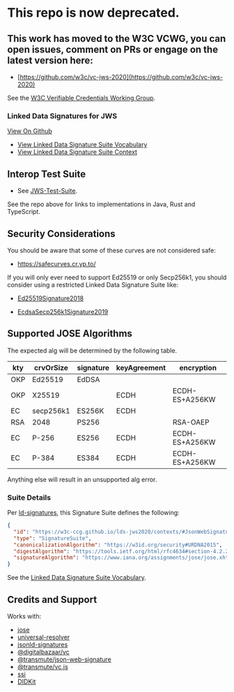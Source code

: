 
# This repo is now deprecated.

## This work has moved to the W3C VCWG, you can open issues, comment on PRs or engage on the latest version here:

- [https://github.com/w3c/vc-jws-2020](https://github.com/w3c/vc-jws-2020)

See the [W3C Verifiable Credentials Working Group](https://www.w3.org/2017/vc/WG/).


### Linked Data Signatures for JWS

[View On Github](https://github.com/w3c-ccg/lds-jws2020)

- [View Linked Data Signature Suite Vocabulary](https://w3c-ccg.github.io/lds-jws2020/)
- [View Linked Data Signature Suite Context](https://w3c-ccg.github.io/lds-jws2020/contexts/lds-jws2020-v1.json)

## Interop Test Suite

- See [JWS-Test-Suite](https://github.com/decentralized-identity/JWS-Test-Suite).

See the repo above for links to implementations in Java, Rust and TypeScript.

## Security Considerations

You should be aware that some of these curves are not considered safe:

- https://safecurves.cr.yp.to/

If you will only ever need to support Ed25519 or only Secp256k1, you should consider using a restricted Linked Data Signature Suite like:

- [Ed25519Signature2018](https://github.com/digitalbazaar/jsonld-signatures/blob/master/lib/suites/Ed25519Signature2018.js)

- [EcdsaSecp256k1Signature2019](https://github.com/decentralized-identity/lds-ecdsa-secp256k1-2019.js)

## Supported JOSE Algorithms

The expected alg will be determined by the following table.

| kty | crvOrSize | signature | keyAgreement | encryption     |
| --- | --------- | --------- | ------------ | -------------- |
| OKP | Ed25519   | EdDSA     |              |                |
| OKP | X25519    |           | ECDH         | ECDH-ES+A256KW |
| EC  | secp256k1 | ES256K    | ECDH         |                |
| RSA | 2048      | PS256     |              | RSA-OAEP       |
| EC  | P-256     | ES256     | ECDH         | ECDH-ES+A256KW |
| EC  | P-384     | ES384     | ECDH         | ECDH-ES+A256KW |

Anything else will result in an unsupported alg error.

### Suite Details

Per [ld-signatures](https://w3c-ccg.github.io/ld-signatures/#signature-suites), this Signature Suite defines the following:

```json
{
  "id": "https://w3c-ccg.github.io/lds-jws2020/contexts/#JsonWebSignature2020",
  "type": "SignatureSuite",
  "canonicalizationAlgorithm": "https://w3id.org/security#URDNA2015",
  "digestAlgorithm": "https://tools.ietf.org/html/rfc4634#section-4.2.2",
  "signatureAlgorithm": "https://www.iana.org/assignments/jose/jose.xhtml#web-signature-encryption-algorithms"
}
```

See the [Linked Data Signature Suite Vocabulary](https://w3c-ccg.github.io/lds-jws2020/contexts/).

## Credits and Support

Works with:

- [jose](https://github.com/panva/jose)
- [universal-resolver](https://github.com/decentralized-identity/universal-resolver)
- [jsonld-signatures](https://github.com/digitalbazaar/jsonld-signatures)
- [@digitalbazaar/vc](https://github.com/digitalbazaar/vc-js)
- [@transmute/json-web-signature](https://github.com/transmute-industries/verifiable-data/tree/main/packages/json-web-signature)
- [@transmute/vc.js](https://github.com/transmute-industries/verifiable-data/tree/main/packages/vc.js)
- [ssi](https://github.com/spruceid/ssi)
- [DIDKit](https://github.com/spruceid/didkit)
